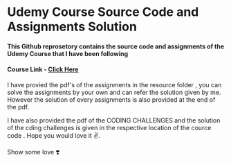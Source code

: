 <h1>Udemy Course Source Code and Assignments Solution</h1>
  <h4>This Github reprosetory contains the source code and assignments of the Udemy Course that I have been following
    
  </h4>
  <h4>Course Link - <a href="https://www.udemy.com/course/the-complete-javascript-course/">Click Here</a></h4>

  <p>I have provied the pdf's of the assignments in the resource folder , you can solve the assignments by your own and can refer the solution given by me.
However the solution of every assignments is also provided at the end of the pdf.</p>
  
  <p>I have also provided the pdf of the CODING CHALLENGES and the solution of the cding challenges is given in the respective location of the cource code .
    Hope you would love it ✌️. </p>
  <p>Show some love ❣️</p>
